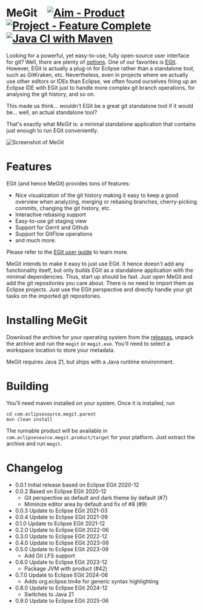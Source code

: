 # MeGit &nbsp;&nbsp;&nbsp;[![Aim - Product](https://img.shields.io/badge/Aim-Product-brightgreen)](https://github.com/eclipsesource/.github/blob/main/repository-classification.md) [![Project - Feature Complete](https://img.shields.io/badge/Project-Complete-2e85a4)](https://github.com/eclipsesource/.github/blob/main/repository-classification.md) [![Java CI with Maven](https://github.com/eclipsesource/megit/actions/workflows/build.yml/badge.svg)](https://github.com/eclipsesource/megit/actions/workflows/build.yml)

Looking for a powerful, yet easy-to-use, fully open-source user interface for git? Well, there are plenty of [options](https://git-scm.com/downloads/guis/). One of our favorites is [EGit](https://www.eclipse.org/egit/). However, EGit is actually a plug-in for Eclipse rather than a standalone tool, such as GitKraken, etc. Nevertheless, even in projects where we actually use other editors or IDEs than Eclipse, we often found ourselves firing up an Eclipse IDE with EGit just to handle more complex git branch operations, for analysing the git history, and so on.

This made us think... wouldn't EGit be a great git standalone tool if it would be... well, an actual standalone tool?

That's exactly what _MeGit_ is: a minimal standalone application that contains just enough to run EGit conveniently.

![Screenshot of MeGit](doc/megit-screenshot.png)

# Features

EGit (and hence MeGit) provides tons of features:

- Nice visualization of the git history making it easy to keep a good overview when analyzing, merging or rebasing branches, cherry-picking commits, changing the git history, etc.
- Interactive rebasing support
- Easy-to-use git staging view
- Support for Gerrit and Github
- Support for GitFlow operations
- and much more.

Please refer to the [EGit user guide](https://github.com/eclipse-egit/egit/wiki/User-Guide) to learn more.

MeGit intends to make it easy to just use EGit. It hence doesn't add any functionality itself, but only builds EGit as a standalone application with the minimal dependencies. Thus, start up should be fast. Just open MeGit and add the git repositories you care about. There is no need to import them as Eclipse projects. Just use the EGit perspective and directly handle your git tasks on the imported git repositories.

# Installing MeGit

Download the archive for your operating system from the [releases](https://github.com/eclipsesource/megit/releases), unpack the archive and run the `megit` or `megit.exe`. You'll need to select a workspace location to store your metadata.

MeGit requires Java 21, but ships with a Java runtime environment.

# Building

You'll need maven installed on your system. Once it is installed, run

```
cd com.eclipsesource.megit.parent
mvn clean install
```

The runnable product will be available in `com.eclipsesource.megit.product/target` for your platform. Just extract the archive and run `megit`.

# Changelog

- 0.0.1 Initial release based on Eclipse EGit 2020-12
- 0.0.2 Based on Eclipse EGit 2020-12
  - Git perspective as default and dark theme by default (#7)
  - Miminize editor area by default and fix of #8 (#9)
- 0.0.3 Update to Eclipse EGit 2021-03
- 0.0.4 Update to Eclipse EGit 2021-09
- 0.1.0 Update to Eclipse EGit 2021-12
- 0.2.0 Update to Eclipse EGit 2022-06
- 0.3.0 Update to Eclipse EGit 2022-12
- 0.4.0 Update to Eclipse EGit 2023-06
- 0.5.0 Update to Eclipse EGit 2023-09
  - Add Git LFS support
- 0.6.0 Update to Eclipse EGit 2023-12
  - Package JVM with product (#42)
- 0.7.0 Update to Eclipse EGit 2024-06
  - Adds org.eclipse.tm4e for generic syntax highlighting
- 0.8.0 Update to Eclipse EGit 2024-12
  - Switches to Java 21
- 0.9.0 Update to Eclipse EGit 2025-06
